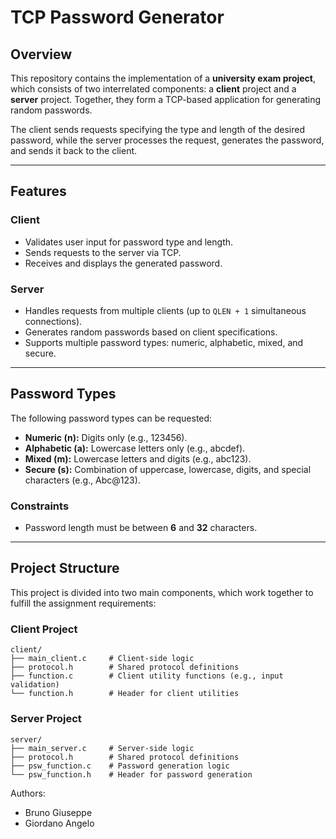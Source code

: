 # TCP Password Generator

## Overview
This repository contains the implementation of a **university exam project**, which consists of two interrelated components: a **client** project and a **server** project. Together, they form a TCP-based application for generating random passwords. 

The client sends requests specifying the type and length of the desired password, while the server processes the request, generates the password, and sends it back to the client.

---

## Features

### Client
- Validates user input for password type and length.
- Sends requests to the server via TCP.
- Receives and displays the generated password.

### Server
- Handles requests from multiple clients (up to `QLEN + 1` simultaneous connections).
- Generates random passwords based on client specifications.
- Supports multiple password types: numeric, alphabetic, mixed, and secure.

---

## Password Types
The following password types can be requested:
- **Numeric (n):** Digits only (e.g., 123456).
- **Alphabetic (a):** Lowercase letters only (e.g., abcdef).
- **Mixed (m):** Lowercase letters and digits (e.g., abc123).
- **Secure (s):** Combination of uppercase, lowercase, digits, and special characters (e.g., Abc@123).

### Constraints
- Password length must be between **6** and **32** characters.

---

## Project Structure
This project is divided into two main components, which work together to fulfill the assignment requirements:

### Client Project
```plaintext
client/
├── main_client.c     # Client-side logic
├── protocol.h        # Shared protocol definitions
├── function.c        # Client utility functions (e.g., input validation)
└── function.h        # Header for client utilities
```
### Server Project
```plaintext
server/
├── main_server.c     # Server-side logic
├── protocol.h        # Shared protocol definitions
├── psw_function.c    # Password generation logic
└── psw_function.h    # Header for password generation
```

Authors:
- Bruno Giuseppe
- Giordano Angelo
